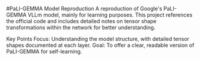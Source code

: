 #PaLI-GEMMA Model Reproduction
A reproduction of Google's PaLI-GEMMA VLLm model, mainly for learning purposes. This project references the official code and includes detailed notes on tensor shape transformations within the network for better understanding.

Key Points
Focus: Understanding the model structure, with detailed tensor shapes documented at each layer.
Goal: To offer a clear, readable version of PaLI-GEMMA for self-learning.
